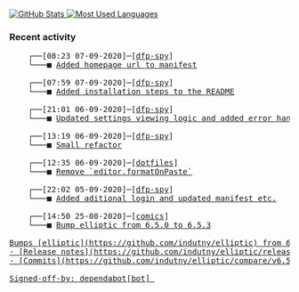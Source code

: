 <a href="https://github.com/Ex-iT/">
    <img align="top" alt="GitHub Stats" src="https://github-readme-stats.vercel.app/api?username=ex-it&show_icons=true&theme=algolia&count_private=true&hide=stars,contribs&include_all_commits=true" />
</a>
<a href="https://github.com/Ex-iT/">
    <img align="top" alt="Most Used Languages" src="https://github-readme-stats.vercel.app/api/top-langs/?username=ex-it&layout=compact&theme=algolia" />
</a>

### Recent activity
<pre>
    ┌──[08:23 07-09-2020]─[<a href="https://github.com/Ex-iT/dfp-spy">dfp-spy</a>]
    └───■ <a href="https://github.com/Ex-iT/dfp-spy/commit/404bab981fbd05bbe2fb81d7a6dc0b44ba74ae8b">Added homepage url to manifest</a><br />
    ┌──[07:59 07-09-2020]─[<a href="https://github.com/Ex-iT/dfp-spy">dfp-spy</a>]
    └───■ <a href="https://github.com/Ex-iT/dfp-spy/commit/0f64fef9b991dcf79693c804c9a2b78183799d61">Added installation steps to the README</a><br />
    ┌──[21:01 06-09-2020]─[<a href="https://github.com/Ex-iT/dfp-spy">dfp-spy</a>]
    └───■ <a href="https://github.com/Ex-iT/dfp-spy/commit/af8576af29c9fdf8f13f9133528ae2fabe37853f">Updated settings viewing logic and added error handling</a><br />
    ┌──[13:19 06-09-2020]─[<a href="https://github.com/Ex-iT/dfp-spy">dfp-spy</a>]
    └───■ <a href="https://github.com/Ex-iT/dfp-spy/commit/0d5d0c6fe72b55eb73d26633c18715ab819ea421">Small refactor</a><br />
    ┌──[12:35 06-09-2020]─[<a href="https://github.com/Ex-iT/dotfiles">dotfiles</a>]
    └───■ <a href="https://github.com/Ex-iT/dotfiles/commit/5ed1883c24d211ec65d0c89b0eb8b639401b7c7c">Remove `editor.formatOnPaste`</a><br />
    ┌──[22:02 05-09-2020]─[<a href="https://github.com/Ex-iT/dfp-spy">dfp-spy</a>]
    └───■ <a href="https://github.com/Ex-iT/dfp-spy/commit/9ec80d3acc53cc1342f1f80ac04a93db9186beec">Added aditional login and updated manifest etc.</a><br />
    ┌──[14:50 25-08-2020]─[<a href="https://github.com/Ex-iT/comics">comics</a>]
    └───■ <a href="https://github.com/Ex-iT/comics/commit/db4c6ba380074dd87c46a9f3446c4c2b2b59a7d5">Bump elliptic from 6.5.0 to 6.5.3

Bumps [elliptic](https://github.com/indutny/elliptic) from 6.5.0 to 6.5.3.
- [Release notes](https://github.com/indutny/elliptic/releases)
- [Commits](https://github.com/indutny/elliptic/compare/v6.5.0...v6.5.3)

Signed-off-by: dependabot[bot] <support@github.com></a><br />
</pre>